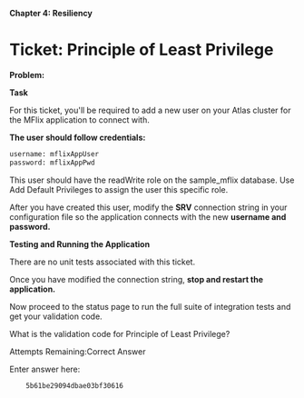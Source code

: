 **Chapter 4: Resiliency**

# Ticket: Principle of Least Privilege
**Problem:**

**Task**

For this ticket, you'll be required to add a new user on your Atlas cluster for the MFlix application to connect with.

**The user should follow credentials:**
```bash
username: mflixAppUser
password: mflixAppPwd
````
This user should have the readWrite role on the sample_mflix database. Use Add Default Privileges to assign the user this specific role.

After you have created this user, modify the **SRV** connection string in your configuration file so the application connects with the new **username and password.**

**Testing and Running the Application**

There are no unit tests associated with this ticket.

Once you have modified the connection string, **stop and restart the application.**

Now proceed to the status page to run the full suite of integration tests and get your validation code.

What is the validation code for Principle of Least Privilege?

Attempts Remaining:Correct Answer

Enter answer here:

        5b61be29094dbae03bf30616
